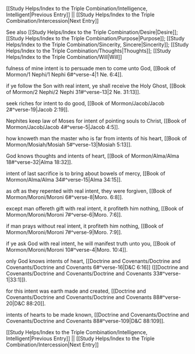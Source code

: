 [[Study Helps/Index to the Triple Combination/Intelligence, Intelligent|Previous Entry]]  ||  [[Study Helps/Index to the Triple Combination/Intercession|Next Entry]]

 See also [[Study Helps/Index to the Triple Combination/Desire|Desire]]; [[Study Helps/Index to the Triple Combination/Purpose|Purpose]]; [[Study Helps/Index to the Triple Combination/Sincerity, Sincere|Sincerity]]; [[Study Helps/Index to the Triple Combination/Thoughts|Thoughts]]; [[Study Helps/Index to the Triple Combination/Will|Will]]

 fulness of mine intent is to persuade men to come unto God, [[Book of Mormon/1 Nephi/1 Nephi 6#^verse-4|1 Ne. 6:4]].

 if ye follow the Son with real intent, ye shall receive the Holy Ghost, [[Book of Mormon/2 Nephi/2 Nephi 31#^verse-13|2 Ne. 31:13]].

 seek riches for intent to do good, [[Book of Mormon/Jacob/Jacob 2#^verse-19|Jacob 2:19]].

 Nephites keep law of Moses for intent of pointing souls to Christ, [[Book of Mormon/Jacob/Jacob 4#^verse-5|Jacob 4:5]].

 how knoweth man the master who is far from intents of his heart, [[Book of Mormon/Mosiah/Mosiah 5#^verse-13|Mosiah 5:13]].

 God knows thoughts and intents of heart, [[Book of Mormon/Alma/Alma 18#^verse-32|Alma 18:32]].

 intent of last sacrifice is to bring about bowels of mercy, [[Book of Mormon/Alma/Alma 34#^verse-15|Alma 34:15]].

 as oft as they repented with real intent, they were forgiven, [[Book of Mormon/Moroni/Moroni 6#^verse-8|Moro. 6:8]].

 except man offereth gift with real intent, it profiteth him nothing, [[Book of Mormon/Moroni/Moroni 7#^verse-6|Moro. 7:6]].

 if man prays without real intent, it profiteth him nothing, [[Book of Mormon/Moroni/Moroni 7#^verse-9|Moro. 7:9]].

 if ye ask God with real intent, he will manifest truth unto you, [[Book of Mormon/Moroni/Moroni 10#^verse-4|Moro. 10:4]].

 only God knows intents of heart, [[Doctrine and Covenants/Doctrine and Covenants/Doctrine and Covenants 6#^verse-16|D&C 6:16]] ([[Doctrine and Covenants/Doctrine and Covenants/Doctrine and Covenants 33#^verse-1|33:1]]).

 for this intent was earth made and created, [[Doctrine and Covenants/Doctrine and Covenants/Doctrine and Covenants 88#^verse-20|D&C 88:20]].

 intents of hearts to be made known, [[Doctrine and Covenants/Doctrine and Covenants/Doctrine and Covenants 88#^verse-109|D&C 88:109]].

[[Study Helps/Index to the Triple Combination/Intelligence, Intelligent|Previous Entry]]  ||  [[Study Helps/Index to the Triple Combination/Intercession|Next Entry]]